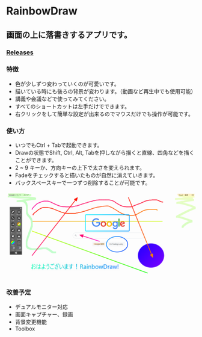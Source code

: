 # RainbowDraw

## 画面の上に落書きするアプリです。

### [Releases](https://github.com/HandaJun/RainbowDraw/releases)

### 特徴
* 色が少しずつ変わっていくのが可愛いです。
* 描いている時にも後ろの背景が変わります。（動画など再生中でも使用可能） 
* 講義や会議などで使ってみてください。
* すべてのショートカットは左手だけでできます。
* 右クリックをして簡単な設定が出来るのでマウスだけでも操作が可能です。

### 使い方
* いつでもCtrl + Tabで起動できます。
* Drawの状態でShift, Ctrl, Alt, Tabを押しながら描くと直線、四角などを描くことができます。
* 2 ~ 9 キーか、方向キーの上下で太さを変えられます。
* Fadeをチェックすると描いたものが自然に消えていきます。
* バックスペースキーで一つずつ削除することが可能です。
　 
　 

![Sample2](https://github.com/HandaJun/RainbowDraw/blob/main/sample/Sample2.png)

### 改善予定
* デュアルモニター対応
* 画面キャプチャー、録画
* 背景変更機能
* Toolbox
